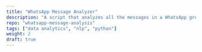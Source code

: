```yaml
---
title: "WhatsApp Message Analyzer"
description: "A script that analyzes all the messages in a WhatsApp group and generates statistics on the most active users, times and most used words."
repo: "whatsapp-message-analysis" 
tags: ["data analytics", "nlp", "python"]
weight: 2
draft: true
---
```

